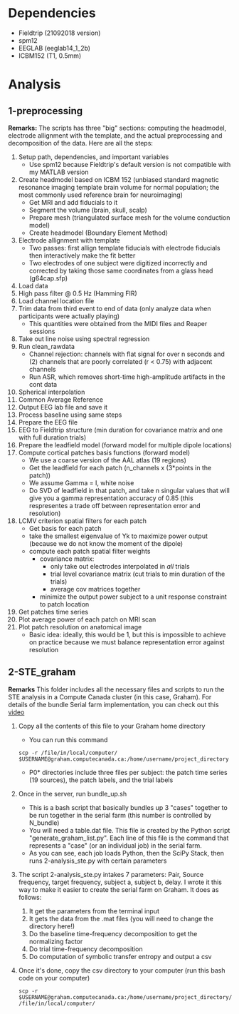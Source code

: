 # Dependencies
* Fieldtrip (21092018 version)
* spm12
* EEGLAB (eeglab14_1_2b)
* ICBM152 (T1, 0.5mm)


# Analysis
## 1-preprocessing
**Remarks:** The scripts has three "big" sections: computing the headmodel, electrode allignment with the template, and the actual preprocessing and decomposition of the data. Here are all the steps:

1. Setup path, dependencies, and important variables
    * Use spm12 because Fieldtrip's default version is not compatible with my MATLAB version
2. Create headmodel based on ICBM 152 (unbiased standard magnetic resonance imaging template brain volume for normal population; the most commonly used reference brain for neuroimaging)
    * Get MRI and add fiducials to it
    * Segment the volume (brain, skull, scalp)
    * Prepare mesh (triangulated surface mesh for the volume conduction model)
    * Create headmodel (Boundary Element Method)
3. Electrode allignment with template 
    * Two passes: first allign template fiducials with electrode fiducials then interactively make the fit better
    * Two electrodes of one subject were digitized incorrectly and corrected by taking those same coordinates from a glass head (g64cap.sfp)
4. Load data
5. High pass filter @ 0.5 Hz (Hamming FIR)
6. Load channel location file
7. Trim data from third event to end of data (only analyze data when participants were actually playing)
    * This quantities were obtained from the MIDI files and Reaper sessions
8. Take out line noise using spectral regression
9. Run clean_rawdata
    * Channel rejection: channels with flat signal for over n seconds and (2) channels that are poorly correlated (r < 0.75) with adjacent channels
    * Run ASR, which removes short-time high-amplitude artifacts in the cont data 
10. Spherical interpolation
11. Common Average Reference
12. Output EEG lab file and save it
13. Process baseline using same steps
14. Prepare the EEG file
15. EEG to Fieldtrip structure (min duration for covariance matrix and one with full duration trials)
16. Prepare the leadfield model (forward model for multiple dipole locations)
17. Compute cortical patches basis functions (forward model)
    * We use a coarse version of the AAL atlas (19 regions)
    * Get the leadfield for each patch (n_channels x (3*points in the patch))
    * We assume Gamma = I, white noise
    * Do SVD of leadfield in that patch, and take n singular values that will give you a gamma representation accuracy of 0.85 (this respresentes a trade off between representation error and resolution)
18. LCMV criterion spatial filters for each patch
    * Get basis for each patch
    * take the smallest eigenvalue of Yk to maximize power output (because we do not know the moment of the dipole)
    * compute each patch spatial filter weights
        * covariance matrix:
            * only take out electrodes interpolated in *all* trials
            * trial level covariance matrix (cut trials to min duration of the trials)
            * average cov matrices together
        * minimize the output power subject to a unit response constraint to patch location 
19. Get patches time series
20. Plot average power of each patch on MRI scan
21. Plot patch resolution on anatomical image
    * Basic idea: ideally, this would be 1, but this is impossible to achieve on practice because we must balance representation error against resolution  
    

## 2-STE_graham
**Remarks** This folder includes all the necessary files and scripts to run the STE analysis in a Compute Canada cluster (in this case, Graham). For details of the bundle Serial farm implementation, you can check out this [video](https://www.youtube.com/watch?v=49dC4bmBCic)

1. Copy all the contents of this file to your Graham home directory
    * You can run this command
    
    ```
    scp -r /file/in/local/computer/ $USERNAME@graham.computecanada.ca:/home/username/project_directory
    ```
    
    * P0* directories include three files per subject: the patch time series (19 sources), the patch labels, and the trial labels
2. Once in the server, run bundle_up.sh
    * This is a bash script that basically bundles up 3 "cases" together to be run together in the serial farm (this number is controlled by N_bundle)
    * You will need a table.dat file. This file is created by the Python script "generate_graham_list.py". Each line of this file is the command that represents a "case" (or an individual job) in the serial farm. 
    * As you can see, each job loads Python, then the SciPy Stack, then runs 2-analysis_ste.py with certain parameters
3. The script 2-analysis_ste.py intakes 7 parameters: Pair, Source frequency, target frequency, subject a, subject b, delay. I wrote it this way to make it easier to create the serial farm on Graham. It does as follows:
    1. It get the parameters from the terminal input
    2. It gets the data from the .mat files (you will need to change the directory here!)
    3. Do the baseline time-frequency decomposition to get the normalizing factor
    4. Do trial time-frequency decomposition
    5. Do computation of symbolic transfer entropy and output a csv
4. Once it's done, copy the csv directory to your computer (run this bash code on your computer)   

    ```
    scp -r $USERNAME@graham.computecanada.ca:/home/username/project_directory/csv_grand_matrices /file/in/local/computer/
    ```